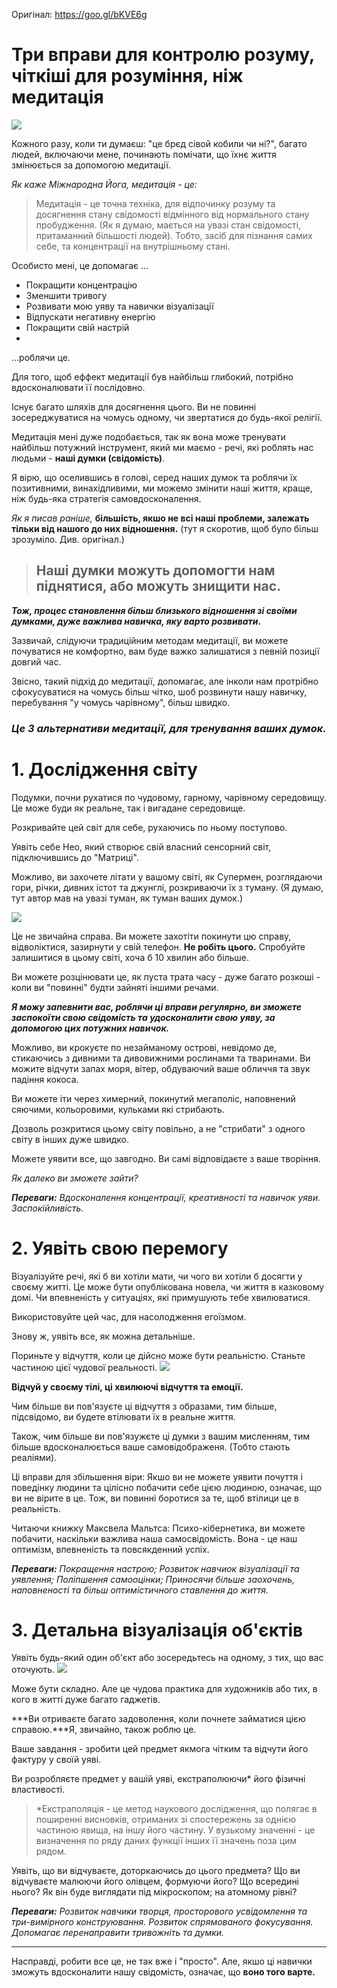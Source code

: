 Оригінал: https://goo.gl/bKVE6g
# Три вправи для контролю розуму, чіткіші для розуміння, ніж медитація
![](https://cdn-images-1.medium.com/max/1000/1*lKJEz7pXE-pwvu0GjI1alg.jpeg)

Кожного разу, коли ти думаєш: "це брєд сівой кобили чи ні?", багато людей, включаючи мене, починають помічати, що їхнє життя змінюється за допомогою медитації.

*Як каже Міжнародна Йога, медитація - це:*
>Медитація - це точна техніка, для відпочинку розуму  та досягнення 
>стану свідомості відмінного від нормального стану пробудження.
>(Як я думаю, мається на увазі стан свідомості, притаманний більшості людей). Тобто, засіб для пізнання самих себе, та концентрації на внутрішньому стані.
>
Особисто мені, це допомагає ...

 - Покращити концентрацію
 - Зменшити тривогу 
 - Розвивати мою уяву та навички візуалізації
 - Відпускати негативну енергію
 - Покращити свій настрій
 -
 ...роблячи це. 
 
 Для того, щоб еффект медитації був найбільш глибокий, потрібно вдосконалювати її послідовно.

Існує багато шляхів для досягнення цього. Ви не повинні зосереджуватися на чомусь одному, чи звертатися до будь-якої релігії.

Медитація мені дуже подобається, так як вона може тренувати найбільш потужний інструмент, який ми маємо - речі, які роблять нас людьми - **наші думки (свідомість)**.

Я вірю, що оселившись в голові, серед наших думок та роблячи їх позитивними, винахідливими, ми можемо змінити наші життя, краще, ніж будь-яка стратегія самовдосконалення. 

*Як я писав раніше,* **більшість, якшо не всі наші проблеми,  залежать тільки від нашого до них відношення.** (тут я скоротив, щоб було більш зрозуміло. Див. оригінал.)

> ## Наші думки можуть допомогти нам піднятися, або можуть знищити нас.

***Тож, процес становлення більш близького відношення зі своїми думками, дуже важлива навичка, яку варто розвивати*.**

Зазвичай, слідуючи традиційним методам медитації, ви можете почуватися не комфортно, вам буде важко залишатися з певній позиції довгий час.

Звісно, такий підхід до медитації, допомагає, але інколи нам протрібно сфокусуватися на чомусь більш чітко, шоб розвинути нашу навичку, перебування "у чомусь чарівному", більш швидко.

### ***Це 3 альтернативи медитації,  для тренування ваших думок.***

# 1. Дослідження світу
Подумки, почни рухатися по чудовому, гарному, чарівному середовищу. Це може буди як реальне, так і вигадане середовище. 

Розкривайте цей світ для себе, рухаючись по ньому поступово. 

Уявіть себе Нео, який створює свій власний сенсорний світ, підключившись до "Матриці".

Можливо, ви захочете літати у вашому світі, як Супермен, розглядаючи гори, річки, дивних істот та джунглі, розкриваючи їх з туману. (Я думаю, тут автор мав на увазі туман, як туман  ваших думок.)


![](https://cdn-images-1.medium.com/max/1200/1*V_q9_WAGABw7ysKcjp4nrA.jpeg)

Це не звичайна справа. Ви можете захотіти покинути цю справу, відволіктися, зазирнути у свій телефон. **Не робіть цього.**
Спробуйте залишитися в цьому світі, хоча б 10 хвилин або більше. 

Ви можете розцінювати це, як пуста трата часу - дуже багато розкоші - коли ви "повинні" будти зайняті іншими речами.

***Я можу запевнити вас, роблячи ці вправи регулярно, ви зможете заспокоїти свою свідомість та удосконалити свою уяву, за допомогою цих потужних навичок.***

Можливо, ви крокуєте по незайманому острові, невідомо де, стикаючись з дивними та дивовижними рослинами та тваринами.  Ви можите відчути запах моря, вітер, обдуваючий ваше обличчя та звук падіння кокоса. 

Ви можете іти через химерний, покинутий мегаполіс, наповнений сяючими, кольоровими, кульками які стрибають. 

Дозволь розкритися цьому світу повільно, а не "стрибати" з одного світу в інших дуже швидко.

Можете уявити все, що завгодно. Ви самі відповідаєте з ваше творіння.

*Як далеко ви зможете зайти?*

***Переваги:*** *Вдосконалення концентрації, креативності та навичок уяви. Заспокійливість.*

# 2. Уявіть свою перемогу
Візуалізуйте речі, які б ви хотіли мати, чи чого ви хотіли б досягти у своєму житті. Це може бути опублікована новела, чи життя в казковому домі. Чи впевненість у ситуаціях, які примушують тебе хвилюватися. 

Використовуйте цей час, для насолодження егоїзмом. 

Знову ж, уявіть все, як можна детальніше. 

Пориньте у відчуття, коли це дійсно може бути реальністю. Станьте частиною цієї чудової реальності. 
![](https://cdn-images-1.medium.com/max/800/1*ZSA8-Wr1nRVSbN7ZX2O9RQ.jpeg)


**Відчуй у своєму тілі, ці хвилюючі відчуття та емоції.**

Чим більше ви пов'язуєте ці відчуття з образами, тим більше, підсвідомо, ви будете втілювати їх в реальне життя. 

Також, чим більше ви пов'язужєте ці думки з вашим мисленням, тим більше вдосконалюється ваше самовідображеня. (Тобто стають реаліями). 

Ці вправи для збільшення віри: Якшо ви не можете уявити почуття і поведінку людини та цілісно побачити себе цією людиною, означає, що ви не вірите в це. Тож, ви повинні боротися за те, щоб втілици це в реальність. 

Читаючи книжку Максвела Мальтса: Психо-кібернетика, ви можете побачити, наскільки важлива наша самосвідомість. Вона - це наш оптимізм, впевненість та повсякденний успіх. 

***Переваги:*** *Покращення настрою; Розвиток навчиок візуалізації та уявлення; Поліпшення самооцінки; Приносячи більше заохочень, наповненості та більш оптимістичного ставлення до життя.*

# 3. Детальна візуалізація об'єктів
Уявіть будь-який один об'єкт або зосередьтесь на одному, з тих, що вас оточують. 
![](https://cdn-images-1.medium.com/max/800/1*cL0KnJUQFTr6Y751_SGltQ.jpeg)


Може бути складно. Але це чудова практика для художників або тих, в кого в житті дуже багато гаджетів. 

***Ви отриваєте багато задоволення, коли почнете займатися цією справою.***Я, звичайно, також роблю це.

Ваше завдання - зробити цей предмет якмога чітким та відчути його фактуру у своїй уяві. 

Ви розробляєте предмет у вашій уяві, екстраполюючи* його фізичні властивості. 
>*Екстраполяція - це метод наукового дослідження, що полягає в поширенні висновків, отриманих зі спостережень за однією частиною явища, на іншу його частину. У вузькому значенні - це визначення по ряду даних функції інших її значень поза цим рядом.

Уявіть, що ви відчуваєте, доторкаючись до цього предмета? Що ви відчуваєте малюючи його олівцем, формуючи його? Що всередині нього? Як він буде виглядати під мікроскопом; на атомному рівні? 

***Переваги:*** *Розвиток навчики творця, просторового усвідомлення та три-вимірного конструювання. Розвиток спрямованого фокусування. Допомагає перенаправити тривожніть та думки.* 

---

Насправді, робити все це, не так вже і "просто". Але, якшо ці навички зможуть вдосконалити нашу свідомість, означає, що **воно того варте.**
